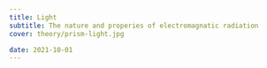 ```yaml
---
title: Light
subtitle: The nature and properies of electromagnatic radiation
cover: theory/prism-light.jpg

date: 2021-10-01
---
```


